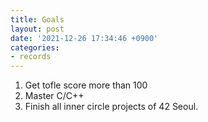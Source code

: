 ```yaml
---
title: Goals
layout: post
date: '2021-12-26 17:34:46 +0900'
categories:
- records
---
```


1. Get tofle score more than 100
2. Master C/C++
3. Finish all inner circle projects of 42 Seoul.
